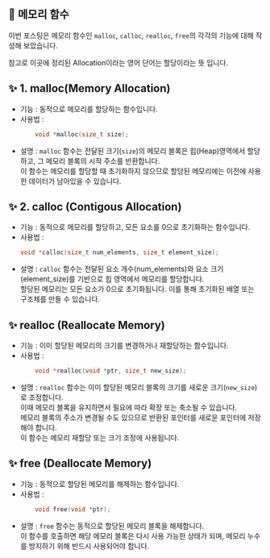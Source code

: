 ## 📁 메모리 함수

이번 포스팅은 메모리 함수인 `malloc`, `calloc`, `realloc`, `free`의 각각의 기능에 대해 작성해 보았습니다.

참고로 이곳에 정리된 Allocation이라는 영어 단어는 할당이라는 뜻 입니다.

## ✨ 1. malloc(Memory Allocation)

- 기능 : 동적으로 메모리를 할당하는 함수입니다.
- 사용법 :
  ```c
      void *malloc(size_t size);
  ```
- 설명 :
  `malloc` 함수는 전달된 크기(`size`)의 메모리 블록은 힙(Heap)영역에서 할당하고, 그 메모리 블록의 시작 주소를 반환합니다.  
   이 함수는 메모리를 할당할 때 초기화하지 않으므로 할당된 메모리에는 이전에 사용한 데이터가 남아있을 수 있습니다.

## ✨ 2. calloc (Contigous Allocation)

- 기능 : 동적으로 메모리를 할당하고, 모든 요소를 0으로 초기화하는 함수입니다.
- 사용법 :
  ```c
  void *calloc(size_t num_elements, size_t element_size);
  ```
- 설명 :
  `calloc` 함수는 전달된 요소 개수(num_elements)와 요소 크기(element_size)를 기반으로 힙 영역에서 메모리를 할당합니다.  
   할당된 메모리는 모든 요소가 0으로 초기화됩니다. 이를 통해 초기화된 배열 또는 구조체를 만들 수 있습니다.

## ✨ realloc (Reallocate Memory)

- 기능 : 이미 할당된 메모리의 크기를 변경하거나 재할당하는 함수입니다.
- 사용법 :
  ```c
      void *realloc(void *ptr, size_t new_size);
  ```
- 설명 :
  `realloc` 함수는 이미 할당된 메모리 블록의 크기를 새로운 크기(`new_size`)로 조정합니다.  
   이때 메모리 블록을 유지하면서 필요에 따라 확장 또는 축소될 수 있습니다.  
   메모리 블록의 주소가 변경될 수도 있으므로 반환된 포인터를 새로운 포인터에 저장해야 합니다.  
   이 함수는 메모리 재할당 또는 크기 조정에 사용됩니다.

## ✨ free (Deallocate Memory)

- 기능 : 동적으로 할당된 메모리를 해제하는 함수입니다.
- 사용법 :
  ```c
      void free(void *ptr);
  ```
- 설명 :
  `free` 함수는 동적으로 할당된 메모리 블록을 해제합니다.  
   이 함수를 호출하면 해당 메모리 블록은 다시 사용 가능한 상태가 되며, 메모리 누수를 방지하기 위해 반드시 사용되어야 합니다.
